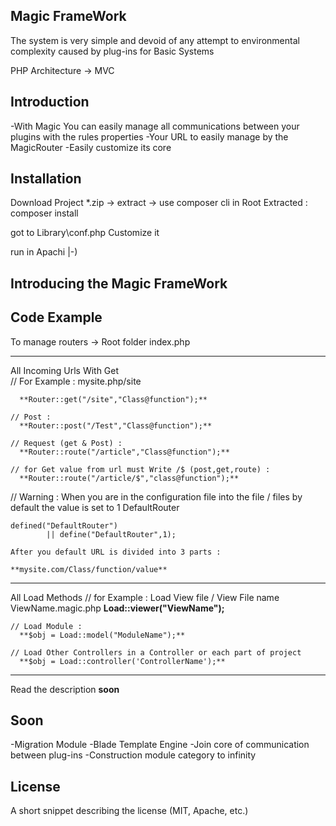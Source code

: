 ## Magic FrameWork

The system is very simple and devoid of any attempt to environmental complexity caused by plug-ins for Basic Systems

PHP Architecture -> MVC



## Introduction

-With Magic You can easily manage all communications between your plugins with the rules properties
-Your URL to easily manage by the MagicRouter
-Easily customize its core


## Installation

Download Project *.zip -> extract -> use composer cli in Root Extracted : composer install 

got to Library\conf.php    Customize it

run in Apachi |-)


## Introducing the Magic FrameWork
	
## Code Example

To manage routers -> Root folder  index.php

----------------------------------------------
All Incoming Urls With Get   
	// For Example : mysite.php/site
	
 	  **Router::get("/site","Class@function");**
	
	// Post :
	  **Router::post("/Test","Class@function");**
	
	// Request (get & Post) : 
	  **Router::route("/article","Class@function");**

	// for Get value from url must Write /$ (post,get,route) : 
	  **Router::route("/article/$","class@function");**

// Warning : When you are in the configuration file into the file / files by default the value is set to 1 DefaultRouter

	defined("DefaultRouter")
            || define("DefaultRouter",1);

	After you default URL is divided into 3 parts : 

	**mysite.com/Class/function/value**
----------------------------------------------
All Load Methods
	// for Example : Load View file / View File name   ViewName.magic.php
	  **Load::viewer("ViewName");**
	
	// Load Module : 
	  **$obj = Load::model("ModuleName");**
	
	// Load Other Controllers in a Controller or each part of project
	  **$obj = Load::controller('ControllerName');**
----------------------------------------------

Read the description **soon**


## Soon

-Migration Module
-Blade Template Engine
-Join core of communication between plug-ins
-Construction module category to infinity


## License

A short snippet describing the license (MIT, Apache, etc.)
